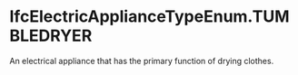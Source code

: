 IfcElectricApplianceTypeEnum.TUMBLEDRYER
========================================
An electrical appliance that has the primary function of drying clothes.


